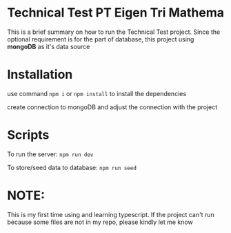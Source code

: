# Technical Test PT Eigen Tri Mathema

This is a brief summary on how to run the Technical Test project. Since the optional requirement is for the part of database, this project using **mongoDB** as it's data source

# Installation

use command
`npm i` or `npm install` to install the dependencies

create connection to mongoDB and adjust the connection with the project

# Scripts

To run the server:
`npm run dev`

To store/seed data to database:
`npm run seed`

# NOTE:
This is my first time using and learning typescript. If the project can't run because some files are not in my repo, please kindly let me know